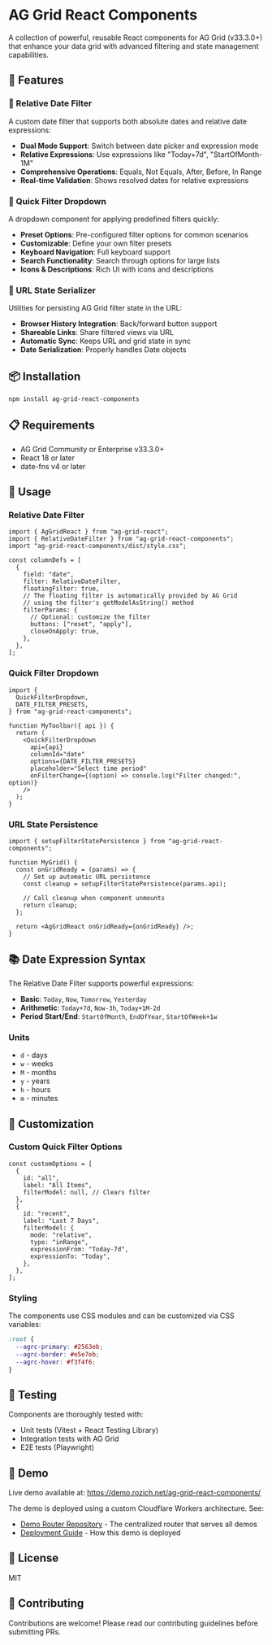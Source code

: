 # AG Grid React Components

A collection of powerful, reusable React components for AG Grid (v33.3.0+) that enhance your data grid with advanced filtering and state management capabilities.

## 🚀 Features

### 📅 Relative Date Filter

A custom date filter that supports both absolute dates and relative date expressions:

- **Dual Mode Support**: Switch between date picker and expression mode
- **Relative Expressions**: Use expressions like "Today+7d", "StartOfMonth-1M"
- **Comprehensive Operations**: Equals, Not Equals, After, Before, In Range
- **Real-time Validation**: Shows resolved dates for relative expressions

### 🎯 Quick Filter Dropdown

A dropdown component for applying predefined filters quickly:

- **Preset Options**: Pre-configured filter options for common scenarios
- **Customizable**: Define your own filter presets
- **Keyboard Navigation**: Full keyboard support
- **Search Functionality**: Search through options for large lists
- **Icons & Descriptions**: Rich UI with icons and descriptions

### 🔗 URL State Serializer

Utilities for persisting AG Grid filter state in the URL:

- **Browser History Integration**: Back/forward button support
- **Shareable Links**: Share filtered views via URL
- **Automatic Sync**: Keeps URL and grid state in sync
- **Date Serialization**: Properly handles Date objects

## 📦 Installation

```bash
npm install ag-grid-react-components
```

## 📋 Requirements

- AG Grid Community or Enterprise v33.3.0+
- React 18 or later
- date-fns v4 or later

## 🔧 Usage

### Relative Date Filter

```tsx
import { AgGridReact } from "ag-grid-react";
import { RelativeDateFilter } from "ag-grid-react-components";
import "ag-grid-react-components/dist/style.css";

const columnDefs = [
  {
    field: "date",
    filter: RelativeDateFilter,
    floatingFilter: true,
    // The floating filter is automatically provided by AG Grid
    // using the filter's getModelAsString() method
    filterParams: {
      // Optional: customize the filter
      buttons: ["reset", "apply"],
      closeOnApply: true,
    },
  },
];
```

### Quick Filter Dropdown

```tsx
import {
  QuickFilterDropdown,
  DATE_FILTER_PRESETS,
} from "ag-grid-react-components";

function MyToolbar({ api }) {
  return (
    <QuickFilterDropdown
      api={api}
      columnId="date"
      options={DATE_FILTER_PRESETS}
      placeholder="Select time period"
      onFilterChange={(option) => console.log("Filter changed:", option)}
    />
  );
}
```

### URL State Persistence

```tsx
import { setupFilterStatePersistence } from "ag-grid-react-components";

function MyGrid() {
  const onGridReady = (params) => {
    // Set up automatic URL persistence
    const cleanup = setupFilterStatePersistence(params.api);

    // Call cleanup when component unmounts
    return cleanup;
  };

  return <AgGridReact onGridReady={onGridReady} />;
}
```

## 📚 Date Expression Syntax

The Relative Date Filter supports powerful expressions:

- **Basic**: `Today`, `Now`, `Tomorrow`, `Yesterday`
- **Arithmetic**: `Today+7d`, `Now-3h`, `Today+1M-2d`
- **Period Start/End**: `StartOfMonth`, `EndOfYear`, `StartOfWeek+1w`

### Units

- `d` - days
- `w` - weeks
- `M` - months
- `y` - years
- `h` - hours
- `m` - minutes

## 🎨 Customization

### Custom Quick Filter Options

```tsx
const customOptions = [
  {
    id: "all",
    label: "All Items",
    filterModel: null, // Clears filter
  },
  {
    id: "recent",
    label: "Last 7 Days",
    filterModel: {
      mode: "relative",
      type: "inRange",
      expressionFrom: "Today-7d",
      expressionTo: "Today",
    },
  },
];
```

### Styling

The components use CSS modules and can be customized via CSS variables:

```css
:root {
  --agrc-primary: #2563eb;
  --agrc-border: #e5e7eb;
  --agrc-hover: #f3f4f6;
}
```

## 🧪 Testing

Components are thoroughly tested with:

- Unit tests (Vitest + React Testing Library)
- Integration tests with AG Grid
- E2E tests (Playwright)

## 🚀 Demo

Live demo available at: https://demo.rozich.net/ag-grid-react-components/

The demo is deployed using a custom Cloudflare Workers architecture. See:

- [Demo Router Repository](https://github.com/ryanrozich/demo-router-worker) - The centralized router that serves all demos
- [Deployment Guide](./DEMO-DEPLOYMENT-WORKER.md) - How this demo is deployed

## 📄 License

MIT

## 🤝 Contributing

Contributions are welcome! Please read our contributing guidelines before submitting PRs.
